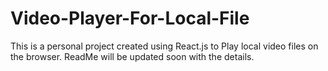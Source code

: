 # Video-Player-For-Local-File

This is a personal project created using React.js to Play local video files on the browser.
ReadMe will be updated soon with the details.

